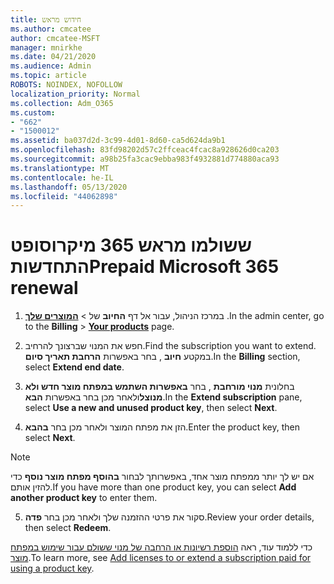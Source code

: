 ```yaml
---
title: חידוש מראש
ms.author: cmcatee
author: cmcatee-MSFT
manager: mnirkhe
ms.date: 04/21/2020
ms.audience: Admin
ms.topic: article
ROBOTS: NOINDEX, NOFOLLOW
localization_priority: Normal
ms.collection: Adm_O365
ms.custom:
- "662"
- "1500012"
ms.assetid: ba037d2d-3c99-4d01-8d60-ca5d624da9b1
ms.openlocfilehash: 83fd98202d57c2ffceac4fcac8a928626d0ca203
ms.sourcegitcommit: a98b25fa3cac9ebba983f4932881d774880aca93
ms.translationtype: MT
ms.contentlocale: he-IL
ms.lasthandoff: 05/13/2020
ms.locfileid: "44062898"
---
```

# <a name="prepaid-microsoft-365-renewal"></a><span data-ttu-id="3cc9f-102">ששולמו מראש 365 מיקרוסופט התחדשות</span><span class="sxs-lookup"><span data-stu-id="3cc9f-102">Prepaid Microsoft 365 renewal</span></span>

1. <span data-ttu-id="3cc9f-103">במרכז הניהול, עבור אל דף **החיוב** של \> **[המוצרים שלך](https://go.microsoft.com/fwlink/p/?linkid=842054)** .</span><span class="sxs-lookup"><span data-stu-id="3cc9f-103">In the admin center, go to the **Billing** \> **[Your products](https://go.microsoft.com/fwlink/p/?linkid=842054)** page.</span></span>

2. <span data-ttu-id="3cc9f-104">חפש את המנוי שברצונך להרחיב.</span><span class="sxs-lookup"><span data-stu-id="3cc9f-104">Find the subscription you want to extend.</span></span> <span data-ttu-id="3cc9f-105">במקטע **חיוב** , בחר באפשרות **הרחבת תאריך סיום**.</span><span class="sxs-lookup"><span data-stu-id="3cc9f-105">In the **Billing** section, select **Extend end date**.</span></span>

3. <span data-ttu-id="3cc9f-106">בחלונית **מנוי מורחבת** , בחר **באפשרות השתמש במפתח מוצר חדש ולא מנוצל**ולאחר מכן בחר באפשרות **הבא**.</span><span class="sxs-lookup"><span data-stu-id="3cc9f-106">In the **Extend subscription** pane, select **Use a new and unused product key**, then select **Next**.</span></span>

4. <span data-ttu-id="3cc9f-107">הזן את מפתח המוצר ולאחר מכן בחר **בהבא**.</span><span class="sxs-lookup"><span data-stu-id="3cc9f-107">Enter the product key, then select **Next**.</span></span>

> [!NOTE]
> <span data-ttu-id="3cc9f-108">אם יש לך יותר ממפתח מוצר אחד, באפשרותך לבחור **בהוסף מפתח מוצר נוסף** כדי להזין אותם.</span><span class="sxs-lookup"><span data-stu-id="3cc9f-108">If you have more than one product key, you can select **Add another product key** to enter them.</span></span>

5. <span data-ttu-id="3cc9f-109">סקור את פרטי ההזמנה שלך ולאחר מכן בחר **פדה**.</span><span class="sxs-lookup"><span data-stu-id="3cc9f-109">Review your order details, then select **Redeem**.</span></span>

<span data-ttu-id="3cc9f-110">כדי ללמוד עוד, ראה [הוספת רשיונות או הרחבה של מנוי ששולם עבור שימוש במפתח מוצר](https://docs.microsoft.com/office365/admin/misc/add-licenses-using-product-key).</span><span class="sxs-lookup"><span data-stu-id="3cc9f-110">To learn more, see [Add licenses to or extend a subscription paid for using a product key](https://docs.microsoft.com/office365/admin/misc/add-licenses-using-product-key).</span></span>